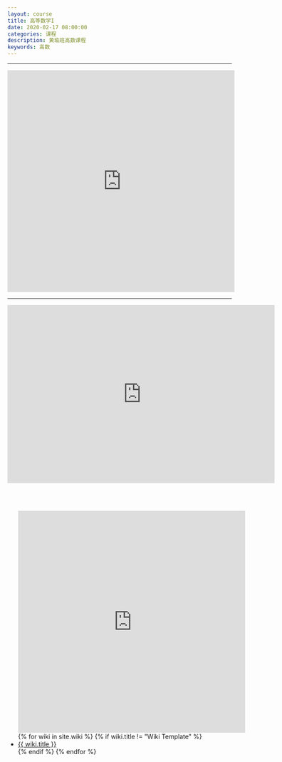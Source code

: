 ```yaml
---
layout: course
title: 高等数学I
date: 2020-02-17 08:00:00
categories: 课程
description: 黄瑜班高数课程
keywords: 高数
---
```


------

<iframe height=498 width=510 src="https://player.bilibili.com/player.html?aid=19027609&cid=31062190&page=89" frameborder=0 allowfullscreen>
</iframe>

------

<iframe height=400 width=600 src="https://player.bilibili.com/player.html?aid=87564278&cid=149614085&page=1" scrolling="no" border="0" frameborder="no" framespacing="0" allowfullscreen="true"> </iframe>


​    
​    

<ul class="listing">
    <iframe height=498 width=510 src="https://player.bilibili.com/player.html?aid=19027609&cid=31062190&page=89" frameborder=0 allowfullscreen></iframe>
{% for wiki in site.wiki %}
{% if wiki.title != "Wiki Template" %}
<li class="listing-item"><a href="{{ site.url }}{{ wiki.url }}">{{ wiki.title }}</a></li>
{% endif %}
{% endfor %}
</ul>